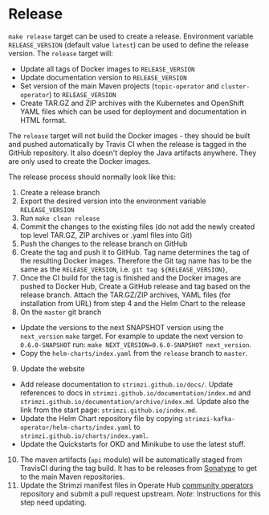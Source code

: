 # Release

`make release` target can be used to create a release. Environment variable
`RELEASE_VERSION` (default value `latest`) can be used to define the release version. The
`release` target will:
* Update all tags of Docker images to `RELEASE_VERSION`
* Update documentation version to `RELEASE_VERSION`
* Set version of the main Maven projects (`topic-operator` and `cluster-operator`) to
  `RELEASE_VERSION` 
* Create TAR.GZ and ZIP archives with the Kubernetes and OpenShift YAML files which can be
  used for deployment and documentation in HTML format.
 
The `release` target will not build the Docker images - they should be built and pushed
automatically by Travis CI when the release is tagged in the GitHub repository. It also
doesn't deploy the Java artifacts anywhere. They are only used to create the Docker
images.

The release process should normally look like this:
1. Create a release branch
2. Export the desired version into the environment variable `RELEASE_VERSION`
3. Run `make clean release`
4. Commit the changes to the existing files (do not add the newly created top level
   TAR.GZ, ZIP archives or .yaml files into Git)
5. Push the changes to the release branch on GitHub
6. Create the tag and push it to GitHub. Tag name determines the tag of the resulting
   Docker images. Therefore the Git tag name has to be the same as the `RELEASE_VERSION`,
   i.e. `git tag ${RELEASE_VERSION}`,
7. Once the CI build for the tag is finished and the Docker images are pushed to Docker
   Hub, Create a GitHub release and tag based on the release branch. Attach the TAR.GZ/ZIP
   archives, YAML files (for installation from URL) from step 4 and the Helm Chart to the
   release
8. On the `master` git branch
  * Update the versions to the next SNAPSHOT version using the `next_version` `make`
    target. For example to update the next version to `0.6.0-SNAPSHOT` run: `make
    NEXT_VERSION=0.6.0-SNAPSHOT next_version`.
  * Copy the `helm-charts/index.yaml` from the `release` branch to `master`.
9. Update the website
  * Add release documentation to `strimzi.github.io/docs/`. Update references to docs in
    `strimzi.github.io/documentation/index.md` and
    `strimzi.github.io/documentation/archive/index.md`. Update also the link from the
    start page: `strimzi.github.io/index.md`.
  * Update the Helm Chart repository file by copying
    `strimzi-kafka-operator/helm-charts/index.yaml` to
    `strimzi.github.io/charts/index.yaml`.
  * Update the Quickstarts for OKD and Minikube to use the latest stuff.
10. The maven artifacts (`api` module) will be automatically staged from TravisCI during
    the tag build. It has to be releases from
    [Sonatype](https://oss.sonatype.org/#stagingRepositories) to get to the main Maven
    repositories.
11. Update the Strimzi manifest files in Operate Hub [community
    operators](https://github.com/operator-framework/community-operators) repository and
    submit a pull request upstream. *Note*: Instructions for this step need updating.


